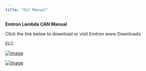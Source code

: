 ```yaml
---
title: "ELC Manual"
---
```


**Emtron Lambda CAN Manual**


Click the link below to download or visit Emtron www Downloads


ELC

[![Image](</lib/NewItem476.png>)](<https://emtron.world/download/2003/> "target=\"\_blank\"")


[![Image](</lib/NewItem473.jpg>)](<https://emtron.world/download/2003/> "target=\"\_blank\"")

